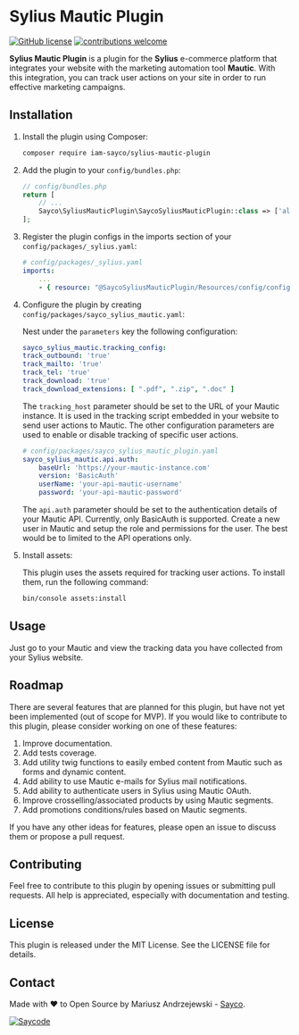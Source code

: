 # Sylius Mautic Plugin

[![GitHub license](https://img.shields.io/github/license/iam-sayco/SyliusMauticPlugin)](https://github.com/iam-sayco/SyliusMauticPlugin)
[![contributions welcome](https://img.shields.io/badge/contributions-welcome-brightgreen.svg?style=flat)](https://github.com/iam-sayco/SyliusMauticPlugin/pulls)


**Sylius Mautic Plugin** is a plugin for the **Sylius** e-commerce platform that integrates your website with 
the marketing automation tool **Mautic**. With this integration, you can track user actions on your site in order to run
effective marketing campaigns.


## Installation

1. Install the plugin using Composer:

    ```bash
    composer require iam-sayco/sylius-mautic-plugin
    ```


2. Add the plugin to your `config/bundles.php`:

    ```php
    // config/bundles.php
    return [
        // ...
        Sayco\SyliusMauticPlugin\SaycoSyliusMauticPlugin::class => ['all' => true],
    ];
    ```
   

3. Register the plugin configs in the imports section of your `config/packages/_sylius.yaml`:

    ```yaml
    # config/packages/_sylius.yaml
    imports:
        ...
        - { resource: "@SaycoSyliusMauticPlugin/Resources/config/config.yml" }
    ```


4. Configure the plugin by creating `config/packages/sayco_sylius_mautic.yaml`:

    Nest under the `parameters` key the following configuration:

     ```yaml
     sayco_sylius_mautic.tracking_config:
     track_outbound: 'true'
     track_mailto: 'true'
     track_tel: 'true'
     track_download: 'true'
     track_download_extensions: [ ".pdf", ".zip", ".doc" ]
     ```

    The `tracking_host` parameter should be set to the URL of your Mautic instance.  It is used in the tracking 
    script embedded in your website to send user actions to Mautic.
    The other configuration parameters are used to enable or disable tracking of specific user actions.
   
    ```yaml
    # config/packages/sayco_sylius_mautic_plugin.yaml
    sayco_sylius_mautic.api.auth:
        baseUrl: 'https://your-mautic-instance.com'
        version: 'BasicAuth'
        userName: 'your-api-mautic-username'
        password: 'your-api-mautic-password'

    ```
    The `api.auth` parameter should be set to the authentication details of your Mautic API.
    Currently, only BasicAuth is supported. Create a new user in Mautic and setup the role and permissions for the user.
    The best would be to limited to the API operations only.


5. Install assets:

    This plugin uses the assets required for tracking user actions. To install them, run the following command:

    ```bash
    bin/console assets:install
    ```


## Usage
Just go to your Mautic and view the tracking data you have collected from your Sylius website.


## Roadmap
There are several features that are planned for this plugin, but have not yet been implemented (out of scope for MVP).
If you would like to contribute to this plugin, please consider working on one of these features:

1. Improve documentation.
2. Add tests coverage.
3. Add utility twig functions to easily embed content from Mautic such as forms and dynamic content.
4. Add ability to use Mautic e-mails for Sylius mail notifications.
5. Add ability to authenticate users in Sylius using Mautic OAuth.
6. Improve crosselling/associated products by using Mautic segments.
7. Add promotions conditions/rules based on Mautic segments.

If you have any other ideas for features, please open an issue to discuss them or propose a pull request.


## Contributing

Feel free to contribute to this plugin by opening issues or submitting pull requests. All help is appreciated, 
especially with documentation and testing.


## License

This plugin is released under the MIT License. See the LICENSE file for details.


## Contact
Made with ❤️ to Open Source by Mariusz Andrzejewski - [Sayco](http://saycode.pl).

[![Saycode](http://saycode.pl/sites/default/files/saycode-dark.png)](http://saycode.pl)

